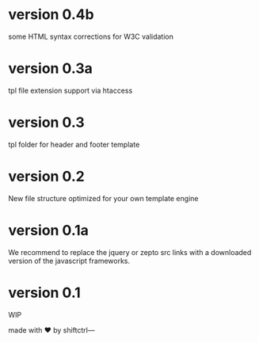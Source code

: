 # version 0.4b
some HTML syntax corrections for W3C validation

# version 0.3a
tpl file extension support via htaccess

# version 0.3
tpl folder for header and footer template

# version 0.2
New file structure optimized for your own template engine

# version 0.1a
We recommend to replace the jquery or zepto src links with a downloaded version of the javascript frameworks.

# version 0.1
WIP


made with ❤ by shiftctrl—